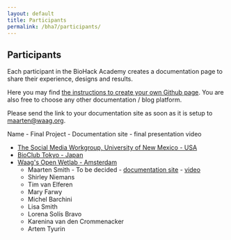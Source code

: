 ```yaml
---
layout: default
title: Participants
permalink: /bha7/participants/
---
```


## Participants

Each participant in the BioHack Academy creates a documentation page to share their experience, designs and results.

Here you may find [the instructions to create your own Github page](https://github.com/BioHackAcademy/BHA_DocumentationSite). You are also free to choose any other documentation / blog platform.

Please send the link to your documentation site as soon as it is setup to [maarten@waag.org](mailto:maarten@waag.org).

Name - Final Project - Documentation site - final presentation video
* [The Social Media Workgroup, University of New Mexico - USA](http://www.thesocialmediaworkgroup.com)
* [BioClub Tokyo - Japan](http://www.bioclub.org)
* [Waag's Open Wetlab - Amsterdam](https://www.waag.org/nl/event/biohack-academy-6)
  * Maarten Smith - To be decided - [documentation site](https://ivoormeeuw.github.io) - [video](https://vimeo.com/)
  * Shirley Niemans
  * Tim van Elferen
  * Mary Farwy
  * Michel Barchini
  * Lisa Smith
  * Lorena Solís Bravo
  * Karenina van den Crommenacker
  * Artem Tyurin
